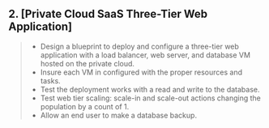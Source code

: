 ## 2. [Private Cloud SaaS Three-Tier Web Application]

> * Design a blueprint to deploy and configure a three-tier web application with a load balancer, web server, and database VM hosted on the private cloud.
> * Insure each VM in configured with the proper resources and tasks.
> * Test the deployment works with a read and write to the database.
> * Test web tier scaling: scale-in and scale-out actions changing the population by a count of 1.
> * Allow an end user to make a database backup.
